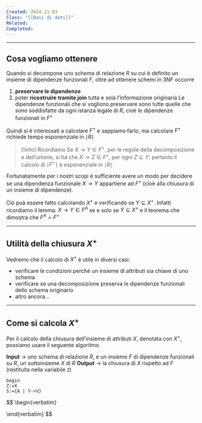 ```yaml
---
Created: 2024-11-03
Class: "[[Basi di dati]]"
Related: 
Completed:
---
```

---
## Cosa vogliamo ottenere
Quando si decompone uno schema di relazione $R$ su cui è definito un insieme di dipendenze funzionali $F$, oltre ad ottenere schemi in 3NF occorre
1. **preservare le dipendenze**
2. poter **ricostruire tramite join** tutta e sola l’informazione originaria
Le dipendenze funzionali che si vogliono preservare sono tutte quelle che sono soddisfatte da ogni istanza legale di $R$, cioè le dipendenze funzionali in $F^+$

Quindi si è interessati a calcolare $F^+$ e sappiamo farlo, ma calcolare $F^+$ richiede tempo esponenziale in $\mid R\mid$

>[!info] Ricordiamo
>Se $X\to Y\in F^+$, per le regole della decomposizione e dell’unione, si ha che $X\to Z\in F^+$, per ogni $Z \subseteq Y$; pertanto il calcolo di $\mid F^+\mid$ è esponenziale in $\mid R\mid$

Fortunatamente per i nostri scopi è sufficiente avere un modo per decidere se una dipendenza funzionale $X\to Y$ appartiene ad $F^+$ (cioè alla chiusura di un insieme di dipendenze).

Ciò puà essere fatto calcolando $X^+$ e verificando se $Y\subseteq X^+$. Infatti ricordiamo il lemma: $X\to Y\in F^A$ se e solo se $Y\subseteq X^+$ e il teorema che dimostra che $F^A=F^+$

---
## Utilità della chiusura $X^+$
Vedremo che il calcolo di $X^+$ è utile in diversi casi:
- verificare le condizioni perché un insieme di attributi sia chiave di uno schema
- verificare se una decomposizione preserva le dipendenze funzionali dello schema originario
- altro ancora…

---
## Come si calcola $X^+$
Per il calcolo della chiusura dell’insieme di attributi $X$, denotata con $X^+$, possiamo usare il seguente algoritmo

**Input** → uno schema di relazione $R$, e un insieme $F$ di dipendenze funzionali su $R$, un sottoinsieme $X$ di $R$
**Output** → la chiusura di $X$ rispetto ad $F$ (restituita nella variabile `Z`)

```
begin
Z:=X
S:={A | Y->V}
```

$$
\begin{verbatim}

\end{verbatim}
$$